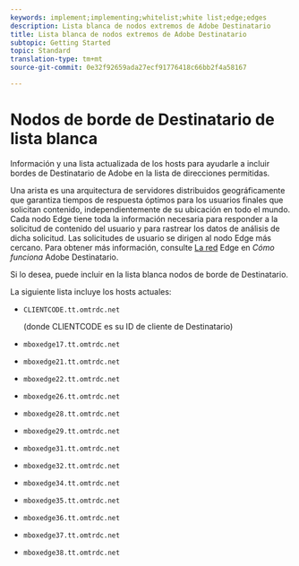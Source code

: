 ```yaml
---
keywords: implement;implementing;whitelist;white list;edge;edges
description: Lista blanca de nodos extremos de Adobe Destinatario
title: Lista blanca de nodos extremos de Adobe Destinatario
subtopic: Getting Started
topic: Standard
translation-type: tm+mt
source-git-commit: 0e32f92659ada27ecf91776418c66bb2f4a58167

---
```



# Nodos de borde de Destinatario de lista blanca

Información y una lista actualizada de los hosts para ayudarle a incluir bordes de Destinatario de Adobe en la lista de direcciones permitidas.

Una arista es una arquitectura de servidores distribuidos geográficamente que garantiza tiempos de respuesta óptimos para los usuarios finales que solicitan contenido, independientemente de su ubicación en todo el mundo. Cada nodo Edge tiene toda la información necesaria para responder a la solicitud de contenido del usuario y para rastrear los datos de análisis de dicha solicitud. Las solicitudes de usuario se dirigen al nodo Edge más cercano. Para obtener más información, consulte [La red](/help/c-intro/how-target-works.md#concept_0AE2ED8E9DE64288A8B30FCBF1040934) Edge en *Cómo funciona* Adobe Destinatario.

Si lo desea, puede incluir en la lista blanca nodos de borde de Destinatario.

La siguiente lista incluye los hosts actuales:

* `CLIENTCODE.tt.omtrdc.net`

   (donde CLIENTCODE es su ID de cliente de Destinatario)

* `mboxedge17.tt.omtrdc.net`
* `mboxedge21.tt.omtrdc.net`
* `mboxedge22.tt.omtrdc.net`
* `mboxedge26.tt.omtrdc.net`
* `mboxedge28.tt.omtrdc.net`
* `mboxedge29.tt.omtrdc.net`
* `mboxedge31.tt.omtrdc.net`
* `mboxedge32.tt.omtrdc.net`
* `mboxedge34.tt.omtrdc.net`
* `mboxedge35.tt.omtrdc.net`
* `mboxedge36.tt.omtrdc.net`
* `mboxedge37.tt.omtrdc.net`
* `mboxedge38.tt.omtrdc.net`